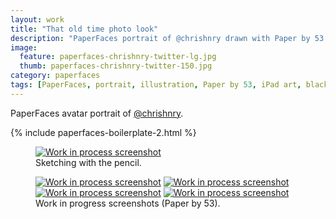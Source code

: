 ```yaml
---
layout: work
title: "That old time photo look"
description: "PaperFaces portrait of @chrishnry drawn with Paper by 53 on an iPad."
image: 
  feature: paperfaces-chrishnry-twitter-lg.jpg
  thumb: paperfaces-chrishnry-twitter-150.jpg
category: paperfaces
tags: [PaperFaces, portrait, illustration, Paper by 53, iPad art, black and white]
---
```


PaperFaces avatar portrait of <a href="http://twitter.com/chrishnry">@chrishnry</a>.

{% include paperfaces-boilerplate-2.html %}

<figure>
	<a href="{{ site.url }}/images/paperfaces-chrishnry-process-1-lg.jpg"><img src="{{ site.url }}/images/paperfaces-chrishnry-process-1-750.jpg" alt="Work in process screenshot"></a>
	<figcaption>Sketching with the pencil.</figcaption>
</figure>

<figure class="half">
	<a href="{{ site.url }}/images/paperfaces-chrishnry-process-2-lg.jpg"><img src="{{ site.url }}/images/paperfaces-chrishnry-process-2-600.jpg" alt="Work in process screenshot"></a>
	<a href="{{ site.url }}/images/paperfaces-chrishnry-process-3-lg.jpg"><img src="{{ site.url }}/images/paperfaces-chrishnry-process-3-600.jpg" alt="Work in process screenshot"></a>
	<a href="{{ site.url }}/images/paperfaces-chrishnry-process-4-lg.jpg"><img src="{{ site.url }}/images/paperfaces-chrishnry-process-4-600.jpg" alt="Work in process screenshot"></a>
	<a href="{{ site.url }}/images/paperfaces-chrishnry-process-5-lg.jpg"><img src="{{ site.url }}/images/paperfaces-chrishnry-process-5-600.jpg" alt="Work in process screenshot"></a>
	<figcaption>Work in progress screenshots (Paper by 53).</figcaption>
</figure>